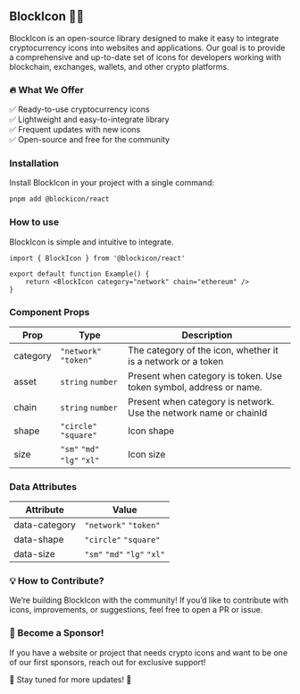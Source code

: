 ## BlockIcon 🚀✨  

BlockIcon is an open-source library designed to make it easy to integrate cryptocurrency icons into websites and applications. Our goal is to provide a comprehensive and up-to-date set of icons for developers working with blockchain, exchanges, wallets, and other crypto platforms.  

### 🔥 What We Offer  
✅ Ready-to-use cryptocurrency icons  
✅ Lightweight and easy-to-integrate library  
✅ Frequent updates with new icons  
✅ Open-source and free for the community  

### Installation

Install BlockIcon in your project with a single command:

```bash
pnpm add @blockicon/react
```

### How to use

BlockIcon is simple and intuitive to integrate.

```tsx
import { BlockIcon } from '@blockicon/react'

export default function Example() {
    return <BlockIcon category="network" chain="ethereum" />
}
```

### Component Props

| Prop      | Type                        | Description                                                        |
| --------- | ----------------------------|--------------------------------------------------------------------|
| category  | `"network"` `"token"`           | The category of the icon, whether it is a network or a token       |
| asset     | `string` `number`               | Present when category is token. Use token symbol, address or name. |
| chain     | `string` `number`               | Present when category is network. Use the network name or chainId  |
| shape     | `"circle"` `"square"`           | Icon shape                                                         |
| size      | `"sm"` `"md"` `"lg"` `"xl"`         | Icon size                                                          |


### Data Attributes

| Attribute      | Value                       | 
|----------------|-----------------------------|
| data-category  | `"network"` `"token"`           | 
| data-shape     | `"circle"` `"square"`           |
| data-size      | `"sm"` `"md"` `"lg"` `"xl"`         | 

### 💡 How to Contribute?  
We’re building BlockIcon with the community! If you’d like to contribute with icons, improvements, or suggestions, feel free to open a PR or issue.  

### 🎉 Become a Sponsor!  
If you have a website or project that needs crypto icons and want to be one of our first sponsors, reach out for exclusive support!  

📌 Stay tuned for more updates! 🚀
